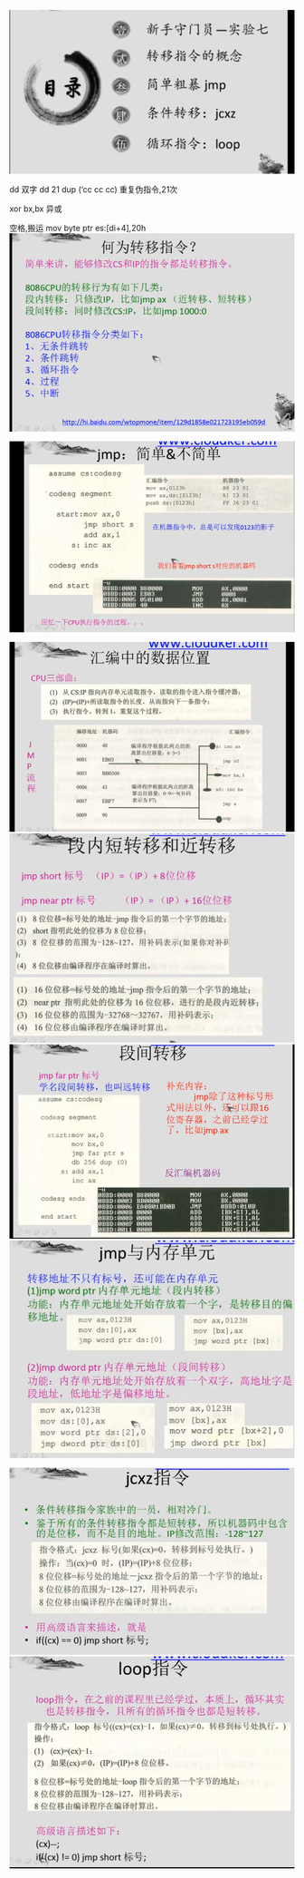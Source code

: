 ![img.png](img.png)

dd 双字
dd 21 dup (‘cc cc cc)  重复伪指令,21次

xor bx,bx 异或

空格,搬运
mov byte ptr es:[di+4],20h
![img_1.png](img_1.png)

![img_2.png](img_2.png)

![img_3.png](img_3.png)
![img_4.png](img_4.png)
![img_5.png](img_5.png)
![img_6.png](img_6.png)

![img_7.png](img_7.png)
![img_8.png](img_8.png)




